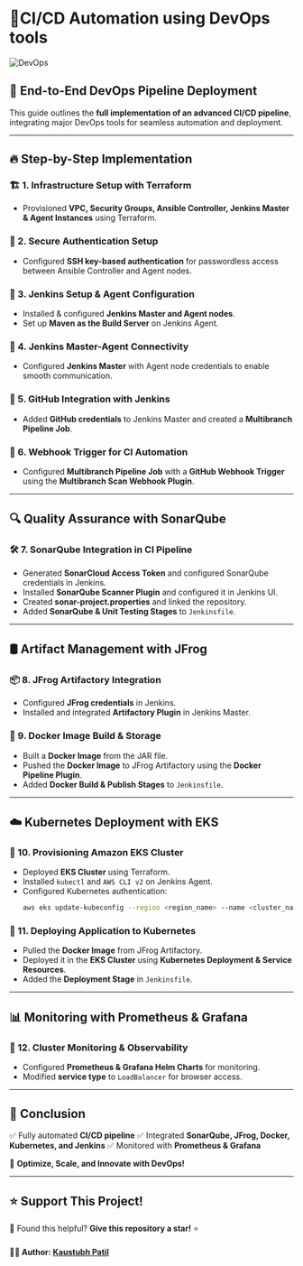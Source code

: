 # 🚀CI/CD Automation using DevOps tools

![DevOps](https://imgur.com/WcCpKVU.png)

## 🌟 End-to-End DevOps Pipeline Deployment

This guide outlines the **full implementation of an advanced CI/CD pipeline**, integrating major DevOps tools for seamless automation and deployment.

---

## 🔥 Step-by-Step Implementation

### 🏗 1. Infrastructure Setup with Terraform
- Provisioned **VPC, Security Groups, Ansible Controller, Jenkins Master & Agent Instances** using Terraform.

### 🔑 2. Secure Authentication Setup
- Configured **SSH key-based authentication** for passwordless access between Ansible Controller and Agent nodes.

### 🔧 3. Jenkins Setup & Agent Configuration
- Installed & configured **Jenkins Master and Agent nodes**.
- Set up **Maven as the Build Server** on Jenkins Agent.

### 🔗 4. Jenkins Master-Agent Connectivity
- Configured **Jenkins Master** with Agent node credentials to enable smooth communication.

### 📂 5. GitHub Integration with Jenkins
- Added **GitHub credentials** to Jenkins Master and created a **Multibranch Pipeline Job**.

### 🔄 6. Webhook Trigger for CI Automation
- Configured **Multibranch Pipeline Job** with a **GitHub Webhook Trigger** using the **Multibranch Scan Webhook Plugin**.

---

## 🔍 Quality Assurance with SonarQube

### 🛠 7. SonarQube Integration in CI Pipeline
- Generated **SonarCloud Access Token** and configured SonarQube credentials in Jenkins.
- Installed **SonarQube Scanner Plugin** and configured it in Jenkins UI.
- Created **sonar-project.properties** and linked the repository.
- Added **SonarQube & Unit Testing Stages** to `Jenkinsfile`.

---

## 🛢 Artifact Management with JFrog

### 📦 8. JFrog Artifactory Integration
- Configured **JFrog credentials** in Jenkins.
- Installed and integrated **Artifactory Plugin** in Jenkins Master.

### 🐳 9. Docker Image Build & Storage
- Built a **Docker Image** from the JAR file.
- Pushed the **Docker Image** to JFrog Artifactory using the **Docker Pipeline Plugin**.
- Added **Docker Build & Publish Stages** to `Jenkinsfile`.

---

## ☁️ Kubernetes Deployment with EKS

### 📌 10. Provisioning Amazon EKS Cluster
- Deployed **EKS Cluster** using Terraform.
- Installed `kubectl` and `AWS CLI v2` on Jenkins Agent.
- Configured Kubernetes authentication:
  ```sh
  aws eks update-kubeconfig --region <region_name> --name <cluster_name>
  ```

### 🚀 11. Deploying Application to Kubernetes
- Pulled the **Docker Image** from JFrog Artifactory.
- Deployed it in the **EKS Cluster** using **Kubernetes Deployment & Service Resources**.
- Added the **Deployment Stage** in `Jenkinsfile`.

---

## 📊 Monitoring with Prometheus & Grafana

### 🔎 12. Cluster Monitoring & Observability
- Configured **Prometheus & Grafana Helm Charts** for monitoring.
- Modified **service type** to `LoadBalancer` for browser access.

---

## 🎯 Conclusion

✅ Fully automated **CI/CD pipeline**
✅ Integrated **SonarQube, JFrog, Docker, Kubernetes, and Jenkins**
✅ Monitored with **Prometheus & Grafana**

🚀 **Optimize, Scale, and Innovate with DevOps!**

---

## ⭐ Support This Project!

🔹 Found this helpful? **Give this repository a star!** ⭐

#### 👨‍💻 Author: [Kaustubh Patil](https://github.com/Kaustubspatil)

